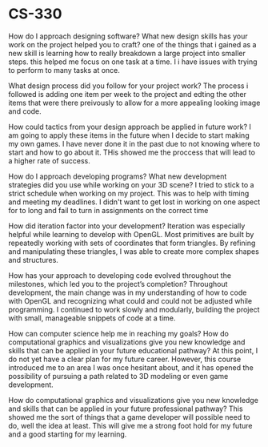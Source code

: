 # CS-330

How do I approach designing software?
What new design skills has your work on the project helped you to craft?
  one of the things that i gained as a new skill is learning how to really breakdown a large project into smaller steps. this helped me focus on one task at a time. I i have issues with trying to perform to many tasks at once. 
  
What design process did you follow for your project work?
  The process i followed is adding one item per week to the project and edting the other items that were there preivously to allow for a more appealing looking image and code. 
  
How could tactics from your design approach be applied in future work?
  I am going to apply these items in the future when I decide to start making my own games. I have never done it in the past due to not knowing where to start and how to go about it. THis showed me the proccess that will lead to a higher rate of success. 

How do I approach developing programs?
What new development strategies did you use while working on your 3D scene?
  I tried to stick to a strict schedule when working on my project. This was to help with timing and meeting my deadlines. I didn't want to get lost in working on one aspect for to long and fail to turn in assignments on the correct time
  
How did iteration factor into your development?
  Iteration was especially helpful while learning to develop with OpenGL. Most primitives are built by repeatedly working with sets of coordinates that form triangles. By refining and manipulating these triangles, I was able to create more complex shapes and structures.

How has your approach to developing code evolved throughout the milestones, which led you to the project’s completion?
  Throughout development, the main change was in my understanding of how to code with OpenGL and recognizing what could and could not be adjusted while programming. I continued to work slowly and modularly, building the project with small, manageable snippets of code at a time.

How can computer science help me in reaching my goals?
How do computational graphics and visualizations give you new knowledge and skills that can be applied in your future educational pathway?
  At this point, I do not yet have a clear plan for my future career. However, this course introduced me to an area I was once hesitant about, and it has opened the possibility of pursuing a path related to 3D modeling or even game development.
  
How do computational graphics and visualizations give you new knowledge and skills that can be applied in your future professional pathway?
  This showed me the sort of things that a game developer will possible need to do, well the idea at least. This will give me a strong foot hold for my future and a good starting for my learning. 






